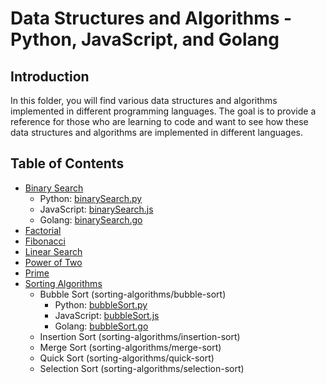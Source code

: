 # Data Structures and Algorithms - Python, JavaScript, and Golang

## Introduction

In this folder, you will find various data structures and algorithms implemented in different programming languages. The goal is to provide a reference for those who are learning to code and want to see how these data structures and algorithms are implemented in different languages.

## Table of Contents

- [Binary Search](binary-search)
    - Python: [binarySearch.py](binary-search/binarySearch.py)
    - JavaScript: [binarySearch.js](binary-search/binarySearch.js)
    - Golang: [binarySearch.go](binary-search/binarySearch.go)
- [Factorial](factorial)
- [Fibonacci](fibonacci)
- [Linear Search](linear-search)
- [Power of Two](power-of-two)
- [Prime](prime)
- [Sorting Algorithms](sorting-algorithms)
    - Bubble Sort (sorting-algorithms/bubble-sort)
        - Python: [bubbleSort.py](sorting-algorithms/bubble-sort/bubbleSort.py)
        - JavaScript: [bubbleSort.js](sorting-algorithms/bubble-sort/bubbleSort.js)
        - Golang: [bubbleSort.go](sorting-algorithms/bubble-sort/bubbleSort.go)
    - Insertion Sort (sorting-algorithms/insertion-sort)
    - Merge Sort (sorting-algorithms/merge-sort)
    - Quick Sort (sorting-algorithms/quick-sort) 
    - Selection Sort (sorting-algorithms/selection-sort)

